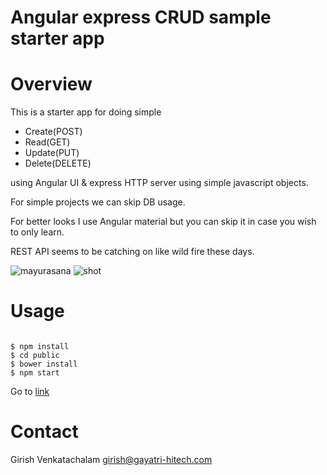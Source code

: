 Angular express CRUD sample starter app
===========================================

Overview
========

This is a starter app for doing simple

+ Create(POST)
+ Read(GET)
+ Update(PUT)
+ Delete(DELETE)

using Angular UI & express HTTP server using simple
 javascript objects.

For simple projects we can skip DB usage.

For better looks I use Angular material but you can skip it in case you
wish to only learn.

REST API seems to be catching on like wild fire these days.

![mayurasana](https://cloud.githubusercontent.com/assets/6890469/24077113/cf11865e-0c68-11e7-924c-fe50626529e2.jpg)
![shot](https://cloud.githubusercontent.com/assets/6890469/24080113/2a002282-0cbe-11e7-9d3f-383eac77f327.png)


Usage
========

```

$ npm install
$ cd public
$ bower install
$ npm start

```

Go to [link](http://localhost:2333/)

Contact
=======

Girish Venkatachalam <girish@gayatri-hitech.com>
